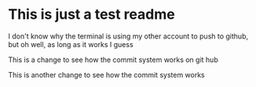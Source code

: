 # This is just a test readme

I don't know why the terminal is using my other account to push to github, but oh well, as long as it works I guess


This is a change to see how the commit system works on git hub


This is another change to see how the commit system works 

